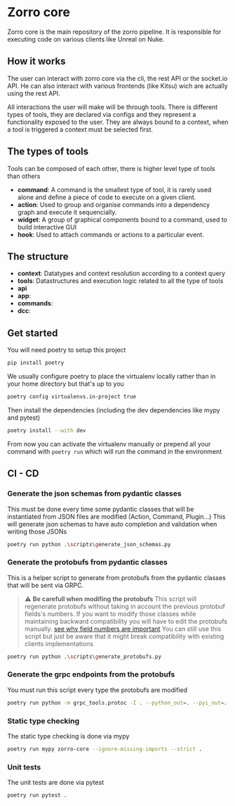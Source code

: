 # Zorro core

Zorro core is the main repository of the zorro pipeline. It is responsible for executing code
on various clients like Unreal on Nuke.

## How it works

The user can interact with zorro core via the cli, the rest API or the socket.io API. He can also interact with
various frontends (like Kitsu) wich are actually using the rest API.

All interactions the user will make will be through tools. There is different types of tools, they are declared via
configs and they represent a functionality exposed to the user. They are always bound to a context, when a tool
is triggered a context must be selected first.

## The types of tools

Tools can be composed of each other, there is higher level type of tools than others

- **command**: A command is the smallest type of tool, it is rarely used alone and define a piece of code
  to execute on a given client.
- **action**: Used to group and organise commands into a dependency graph and execute it sequencially.
- **widget**: A group of graphical components bound to a command, used to build interactive GUI
- **hook**: Used to attach commands or actions to a particular event.

## The structure

- **context**: Datatypes and context resolution according to a context query
- **tools**: Datastructures and execution logic related to all the type of tools
- **api**
- **app**:
- **commands**:
- **dcc**:

## Get started

You will need poetry to setup this project

```bash
pip install poetry
```

We usually configure poetry to place the virtualenv locally rather than in your home directory but that's up to you

```bash
poetry config virtualenvs.in-project true
```

Then install the dependencies (including the dev dependencies like mypy and pytest)

```bash
poetry install --with dev
```

From now you can activate the virtualenv manually or prepend all your command with `poetry run` which will run the
command in the environment

## CI - CD

### Generate the json schemas from pydantic classes

This must be done every time some pydantic classes that will be instantiated from JSON files are modified (Action,
Command, Plugin...) This will generate json schemas to have auto completion and validation when writing those JSONs

```bash
poetry run python .\scripts\generate_json_schemas.py
```

### Generate the protobufs from pydantic classes

This is a helper script to generate from protobufs from the pydantic classes that will be sent via GRPC.

> :warning: **Be carefull when modifing the protobufs** This script will regenerate protobufs without
> taking in account the previous protobuf fields's numbers. If you want to modify those classes while maintaining
> backward compatibility you will have to edit the protobufs manually. [see why field numbers are important](https://protobuf.dev/programming-guides/proto3/#assigning)
> You can still use this script but just be aware that it might break compatibility with existing clients implementations

```bash
poetry run python .\scripts\generate_protobufs.py
```

### Generate the grpc endpoints from the protobufs

You must run this script every type the protobufs are modified

```bash
poetry run python -m grpc_tools.protoc -I . --python_out=. --pyi_out=. --grpc_python_out=. zorro_core/network/protos/*.proto
```

### Static type checking

The static type checking is done via mypy

```bash
poetry run mypy zorro-core --ignore-missing-imports --strict .
```

### Unit tests

The unit tests are done via pytest

```bash
poetry run pytest .
```
